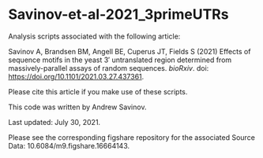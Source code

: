 # Savinov-et-al-2021_3primeUTRs

Analysis scripts associated with the following article: 

Savinov A, Brandsen BM, Angell BE, Cuperus JT, Fields S (2021) Effects of sequence motifs in the yeast 3′ untranslated region determined from massively-parallel assays of random sequences. *bioRxiv*. doi: https://doi.org/10.1101/2021.03.27.437361.

Please cite this article if you make use of these scripts.

This code was written by Andrew Savinov.

Last updated: July 30, 2021.

Please see the corresponding figshare repository for the associated Source Data: 10.6084/m9.figshare.16664143.

